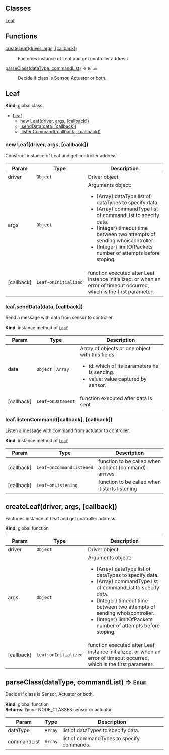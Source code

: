 ## Classes

<dl>
<dt><a href="#Leaf">Leaf</a></dt>
<dd></dd>
</dl>

## Functions

<dl>
<dt><a href="#createLeaf">createLeaf(driver, args, [callback])</a></dt>
<dd><p>Factories instance of Leaf and get controller address.</p>
</dd>
<dt><a href="#parseClass">parseClass(dataType, commandList)</a> ⇒ <code>Enum</code></dt>
<dd><p>Decide if class is Sensor, Actuator or both.</p>
</dd>
</dl>

<a name="Leaf"></a>

## Leaf
**Kind**: global class  

* [Leaf](#Leaf)
    * [new Leaf(driver, args, [callback])](#new_Leaf_new)
    * [.sendData(data, [callback])](#Leaf+sendData)
    * [.listenCommand([callback], [callback])](#Leaf+listenCommand)

<a name="new_Leaf_new"></a>

### new Leaf(driver, args, [callback])
Construct instance of Leaf and get controller address.


| Param | Type | Description |
| --- | --- | --- |
| driver | <code>Object</code> | Driver object |
| args | <code>Object</code> | Arguments object: </br> <ul> 		<li> {Array} dataType list of dataTypes to specify data. 		<li> {Array} commandType list of commandList to specify data. 		<li> {Integer} timeout time between two attempts of sending whoiscontroller. 		<li> {Integer} limitOfPackets number of attempts before stoping. </ul> |
| [callback] | <code>Leaf~onInitialized</code> | function executed after Leaf instance initialized, or when an error of timeout occurred, which is the first parameter. |

<a name="Leaf+sendData"></a>

### leaf.sendData(data, [callback])
Send a message with data from sensor to controller.

**Kind**: instance method of <code>[Leaf](#Leaf)</code>  

| Param | Type | Description |
| --- | --- | --- |
| data | <code>Object</code> &#124; <code>Array</code> | Array of objects or one object with this fields <ul> 		<li>id: which of its parameters he is sending. 		<li>value: value captured by sensor. </ul> |
| [callback] | <code>Leaf~onDataSent</code> | function executed after data is sent |

<a name="Leaf+listenCommand"></a>

### leaf.listenCommand([callback], [callback])
Listen a message with command from actuator to controller.

**Kind**: instance method of <code>[Leaf](#Leaf)</code>  

| Param | Type | Description |
| --- | --- | --- |
| [callback] | <code>Leaf~onCommandListened</code> | function to be called when a object (command) arrives |
| [callback] | <code>Leaf~onListening</code> | function to be called when it starts listening |

<a name="createLeaf"></a>

## createLeaf(driver, args, [callback])
Factories instance of Leaf and get controller address.

**Kind**: global function  

| Param | Type | Description |
| --- | --- | --- |
| driver | <code>Object</code> | Driver object |
| args | <code>Object</code> | Arguments object: </br> <ul> 		<li> {Array} dataType list of dataTypes to specify data. 		<li> {Array} commandType list of commandList to specify data. 		<li> {Integer} timeout time between two attempts of sending whoiscontroller. 		<li> {Integer} limitOfPackets number of attempts before stoping. </ul> |
| [callback] | <code>Leaf~onInitialized</code> | function executed after Leaf instance initialized, or when an error of timeout occurred, which is the first parameter. |

<a name="parseClass"></a>

## parseClass(dataType, commandList) ⇒ <code>Enum</code>
Decide if class is Sensor, Actuator or both.

**Kind**: global function  
**Returns**: <code>Enum</code> - NODE_CLASSES sensor or actuator.  

| Param | Type | Description |
| --- | --- | --- |
| dataType | <code>Array</code> | list of dataTypes to specify data. |
| commandList | <code>Array</code> | list of commandTypes to specify commands. |

